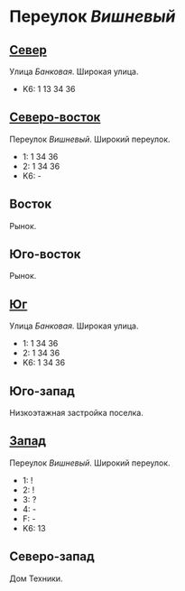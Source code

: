 # Переулок *Вишневый*

## [Север](./592090.md)

Улица *Банковая*.
Широкая улица.

* K6:   1   13  34  36

## [Северо-восток](./597092.md)

Переулок *Вишневый*.
Широкий переулок.

* 1:    1   34  36
* 2:    1   34  36
* K6:   -

## Восток

Рынок.

## Юго-восток

Рынок.

## [Юг](./595100.md)

Улица *Банковая*.
Широкая улица.

* 1:    1   34  36
* 2:    1   34  36
* K6:   1   34  36

## Юго-запад

Низкоэтажная застройка поселка.

## [Запад](./585090.md)

Переулок *Вишневый*.
Широкий переулок.

* 1:    !
* 2:    !
* 3:    ?
* 4:    -
* F:    -
* K6:   13

## Северо-запад

Дом Техники.
